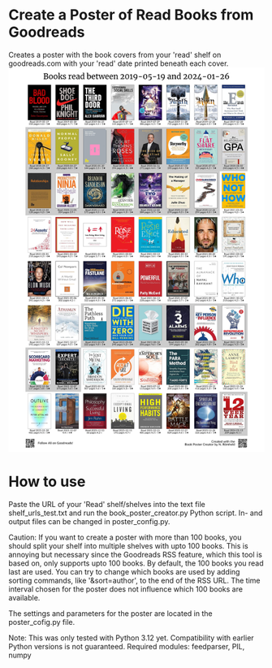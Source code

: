 # Create a Poster of Read Books from Goodreads
Creates a poster with the book covers from your 'read' shelf on goodreads.com with your 'read' date printed beneath each cover.
![grafik](https://raw.githubusercontent.com/n-roemheld/book-poster/main/poster_test.jpg)

# How to use
Paste the URL of your 'Read' shelf/shelves into the text file shelf_urls_test.txt and run the book_poster_creator.py Python script.
In- and output files can be changed in poster_config.py.

Caution: If you want to create a poster with more than 100 books, you should split your shelf into multiple shelves with upto 100 books.
This is annoying but necessary since the Goodreads RSS feature, which this tool is based on, only supports upto 100 books.
By default, the 100 books you read last are used. 
You can try to change which books are used by adding sorting commands, like '&sort=author', to the end of the RSS URL.
The time interval chosen for the poster does not influence which 100 books are available.

The settings and parameters for the poster are located in the poster_cofig.py file.

Note: This was only tested with Python 3.12 yet. Compatibility with earlier Python versions is not guaranteed.
Required modules: feedparser, PIL, numpy
